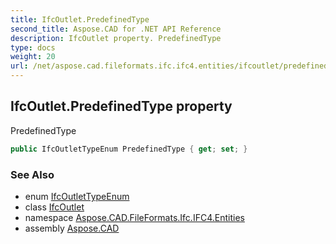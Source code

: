 ```yaml
---
title: IfcOutlet.PredefinedType
second_title: Aspose.CAD for .NET API Reference
description: IfcOutlet property. PredefinedType
type: docs
weight: 20
url: /net/aspose.cad.fileformats.ifc.ifc4.entities/ifcoutlet/predefinedtype/
---
```

## IfcOutlet.PredefinedType property

PredefinedType

```csharp
public IfcOutletTypeEnum PredefinedType { get; set; }
```

### See Also

* enum [IfcOutletTypeEnum](../../../aspose.cad.fileformats.ifc.ifc4.types/ifcoutlettypeenum/)
* class [IfcOutlet](../)
* namespace [Aspose.CAD.FileFormats.Ifc.IFC4.Entities](../../ifcoutlet/)
* assembly [Aspose.CAD](../../../)


